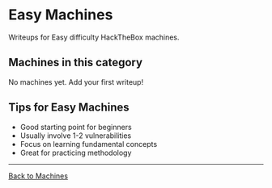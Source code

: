 # Easy Machines

Writeups for Easy difficulty HackTheBox machines.

## Machines in this category

No machines yet. Add your first writeup!

## Tips for Easy Machines

- Good starting point for beginners
- Usually involve 1-2 vulnerabilities
- Focus on learning fundamental concepts
- Great for practicing methodology

---

[Back to Machines](../README.md)
